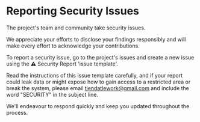 # **Reporting Security Issues**

The project's team and community take security issues.

We appreciate your efforts to disclose your findings responsibly and will make every effort to acknowledge your contributions.

To report a security issue, go to the project's issues and create a new issue using the ⚠️ Security Report 'issue template'.

Read the instructions of this issue template carefully, and if your report could leak data or might expose how to gain access to a restricted area or break the system, please email [tiendatlework@gmail.com](mailto:tiendatlework@gmail.com) and include the word "SECURITY" in the subject line.

We'll endeavour to respond quickly and keep you updated throughout the process.
